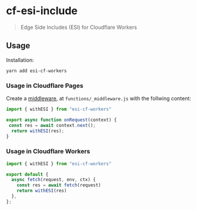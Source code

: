 # cf-esi-include

> Edge Side Includes (ESI) for Cloudflare Workers

## Usage

Installation:
```
yarn add esi-cf-workers
```

### Usage in Cloudflare Pages

Create a [middleware], at `functions/_middleware.js` with the follwing content:
```js
import { withESI } from "esi-cf-workers"

export async function onRequest(context) {
 const res = await context.next();
  return withESI(res);
}
```

### Usage in Cloudflare Workers

```js
import { withESI } from "esi-cf-workers"

export default {
  async fetch(request, env, ctx) {
    const res = await fetch(request)
    return withESI(res)
  },
};
```

[middleware]: https://developers.cloudflare.com/pages/functions/middleware/
